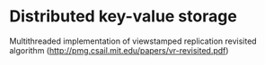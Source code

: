 # Distributed key-value storage
Multithreaded implementation of viewstamped replication revisited algorithm (http://pmg.csail.mit.edu/papers/vr-revisited.pdf)
